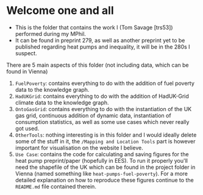 # Welcome one and all
- This is the folder that contains the work I (Tom Savage [trs53]) performed during my MPhil. 
- It can be found in preprint 279, as well as another preprint yet to be published regarding heat pumps and inequality, it will be in the 280s I suspect.

There are 5 main aspects of this folder (not including data, which can be found in Vienna)

1. ```FuelPoverty```: contains everything to do with the addition of fuel poverty data to the knowledge graph.
2. ```HadUKGrid```: contains everything to do with the addition of HadUK-Grid climate data to the knowledge graph.
3. ```OntoGasGrid```: contains everything to do with the instantiation of the UK gas grid, continuous addition of dynamic data, instantiation of consumption statistics, as well as some use cases which never really got used.
4. ```OtherTools```: nothing interesting is in this folder and I would ideally delete some of the stuff in it, the ```/Mapping and Location Tools``` part is however important for visualisation on the website I believe.
5. ```Use Case```: contains the code for calculating and saving figures for the heat pump preprint/paper (hopefully in EES). To run it properly you'll need the shapefile of the UK which can be found in the project folder in Vienna (named something like ```heat-pumps-fuel-poverty```). For a more detailed explanation on how to reproduce these figures continue to the ```README.md``` file contained therein. 